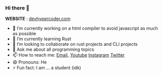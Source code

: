 ### Hi there 👋

**WEBSITE** : [devhypercoder.com](https://devhypercoder.com)

- 🔭 I’m currently working on a html compiler to avoid javascript as much as possible
- 🌱 I’m currently learning Rust
- 👯 I’m looking to collaborate on rust projects and CLI projects
- 💬 Ask me about all programming topics
- 📫 How to reach me: [Email](mailto:devan@devhypercoder.com), [Youtube](https://www.youtube.com/channel/UCc-2z5AEBmBcqzyzn4dN_cg) [Instagram](https://instagram.com/code.yard) [Twitter](https://twitter.com/yard_code) 
- 😄 Pronouns: He
- ⚡ Fun fact: I am ... a student (idk)
